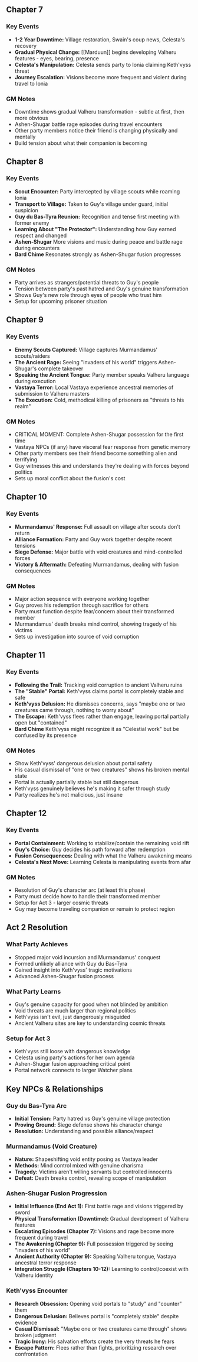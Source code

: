 ## Chapter 7

### Key Events

- **1-2 Year Downtime:** Village restoration, Swain's coup news, Celesta's recovery
- **Gradual Physical Change:** [[Marduun]] begins developing Valheru features - eyes, bearing, presence
- **Celesta's Manipulation:** Celesta sends party to Ionia claiming Keth'vyss threat
- **Journey Escalation:** Visions become more frequent and violent during travel to Ionia

### GM Notes

- Downtime shows gradual Valheru transformation - subtle at first, then more obvious
- Ashen-Shugar battle rage episodes during travel encounters
- Other party members notice their friend is changing physically and mentally
- Build tension about what their companion is becoming

## Chapter 8

### Key Events

- **Scout Encounter:** Party intercepted by village scouts while roaming Ionia
- **Transport to Village:** Taken to Guy's village under guard, initial suspicion
- **Guy du Bas-Tyra Reunion:** Recognition and tense first meeting with former enemy
- **Learning About "The Protector":** Understanding how Guy earned respect and changed
- **Ashen-Shugar** More visions and music during peace and battle rage during encounters
- **Bard Chime** Resonates strongly as Ashen-Shugar fusion progresses

### GM Notes

- Party arrives as strangers/potential threats to Guy's people
- Tension between party's past hatred and Guy's genuine transformation
- Shows Guy's new role through eyes of people who trust him
- Setup for upcoming prisoner situation

## Chapter 9

### Key Events

- **Enemy Scouts Captured:** Village captures Murmandamus' scouts/raiders
- **The Ancient Rage:** Seeing "invaders of his world" triggers Ashen-Shugar's complete takeover
- **Speaking the Ancient Tongue:** Party member speaks Valheru language during execution
- **Vastaya Terror:** Local Vastaya experience ancestral memories of submission to Valheru masters
- **The Execution:** Cold, methodical killing of prisoners as "threats to his realm"

### GM Notes

- CRITICAL MOMENT: Complete Ashen-Shugar possession for the first time
- Vastaya NPCs (if any) have visceral fear response from genetic memory
- Other party members see their friend become something alien and terrifying
- Guy witnesses this and understands they're dealing with forces beyond politics
- Sets up moral conflict about the fusion's cost

## Chapter 10

### Key Events

- **Murmandamus' Response:** Full assault on village after scouts don't return
- **Alliance Formation:** Party and Guy work together despite recent tensions
- **Siege Defense:** Major battle with void creatures and mind-controlled forces
- **Victory & Aftermath:** Defeating Murmandamus, dealing with fusion consequences

### GM Notes

- Major action sequence with everyone working together
- Guy proves his redemption through sacrifice for others
- Party must function despite fear/concern about their transformed member
- Murmandamus' death breaks mind control, showing tragedy of his victims
- Sets up investigation into source of void corruption

## Chapter 11

### Key Events

- **Following the Trail:** Tracking void corruption to ancient Valheru ruins
- **The "Stable" Portal:** Keth'vyss claims portal is completely stable and safe
- **Keth'vyss Delusion:** He dismisses concerns, says "maybe one or two creatures came through, nothing to worry about"
- **The Escape:** Keth'vyss flees rather than engage, leaving portal partially open but "contained"
- **Bard Chime** Keth'vyss might recognize it as "Celestial work" but be confused by its presence

### GM Notes

- Show Keth'vyss' dangerous delusion about portal safety
- His casual dismissal of "one or two creatures" shows his broken mental state
- Portal is actually partially stable but still dangerous
- Keth'vyss genuinely believes he's making it safer through study
- Party realizes he's not malicious, just insane

## Chapter 12

### Key Events

- **Portal Containment:** Working to stabilize/contain the remaining void rift
- **Guy's Choice:** Guy decides his path forward after redemption
- **Fusion Consequences:** Dealing with what the Valheru awakening means
- **Celesta's Next Move:** Learning Celesta is manipulating events from afar

### GM Notes

- Resolution of Guy's character arc (at least this phase)
- Party must decide how to handle their transformed member
- Setup for Act 3 - larger cosmic threats
- Guy may become traveling companion or remain to protect region

## Act 2 Resolution

### What Party Achieves

- Stopped major void incursion and Murmandamus' conquest
- Formed unlikely alliance with Guy du Bas-Tyra
- Gained insight into Keth'vyss' tragic motivations
- Advanced Ashen-Shugar fusion process

### What Party Learns

- Guy's genuine capacity for good when not blinded by ambition
- Void threats are much larger than regional politics
- Keth'vyss isn't evil, just dangerously misguided
- Ancient Valheru sites are key to understanding cosmic threats

### Setup for Act 3

- Keth'vyss still loose with dangerous knowledge
- Celesta using party's actions for her own agenda
- Ashen-Shugar fusion approaching critical point
- Portal network connects to larger Watcher plans

## Key NPCs & Relationships

### Guy du Bas-Tyra Arc

- **Initial Tension:** Party hatred vs Guy's genuine village protection
- **Proving Ground:** Siege defense shows his character change
- **Resolution:** Understanding and possible alliance/respect

### Murmandamus (Void Creature)

- **Nature:** Shapeshifting void entity posing as Vastaya leader
- **Methods:** Mind control mixed with genuine charisma
- **Tragedy:** Victims aren't willing servants but controlled innocents
- **Defeat:** Death breaks control, revealing scope of manipulation

### Ashen-Shugar Fusion Progression

- **Initial Influence (End Act 1):** First battle rage and visions triggered by sword
- **Physical Transformation (Downtime):** Gradual development of Valheru features
- **Escalating Episodes (Chapter 7):** Visions and rage become more frequent during travel
- **The Awakening (Chapter 9):** Full possession triggered by seeing "invaders of his world"
- **Ancient Authority (Chapter 9):** Speaking Valheru tongue, Vastaya ancestral terror response
- **Integration Struggle (Chapters 10-12):** Learning to control/coexist with Valheru identity

### Keth'vyss Encounter

- **Research Obsession:** Opening void portals to "study" and "counter" them
- **Dangerous Delusion:** Believes portal is "completely stable" despite evidence
- **Casual Dismissal:** "Maybe one or two creatures came through" shows broken judgment
- **Tragic Irony:** His salvation efforts create the very threats he fears
- **Escape Pattern:** Flees rather than fights, prioritizing research over confrontation